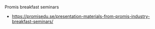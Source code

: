 Promis breakfast seminars
- https://promisedu.se/presentation-materials-from-promis-industry-breakfast-seminars/
